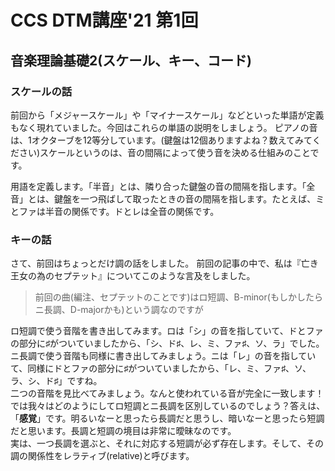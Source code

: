 # CCS DTM講座'21 第1回

## 音楽理論基礎2(スケール、キー、コード)

### スケールの話
前回から「メジャースケール」や「マイナースケール」などといった単語が定義もなく現れていました。今回はこれらの単語の説明をしましょう。
ピアノの音は、1オクターブを12等分しています。(鍵盤は12個ありますよね？数えてみてください)スケールというのは、音の間隔によって使う音を決める仕組みのことです。

用語を定義します。「半音」とは、隣り合った鍵盤の音の間隔を指します。「全音」とは、鍵盤を一つ飛ばして取ったときの音の間隔を指します。たとえば、ミとファは半音の関係です。ドとレは全音の関係です。

### キーの話
さて、前回はちょっとだけ調の話をしました。
前回の記事の中で、私は『亡き王女の為のセプテット』についてこのような言及をしました。
> 前回の曲(編注、セプテットのことです)はロ短調、B-minor(もしかしたらニ長調、D-majorかも)という調なのですが

ロ短調で使う音階を書き出してみます。ロは「シ」の音を指していて、ドとファの部分に♯がついていましたから、「シ、ド♯、レ、ミ、ファ♯、ソ、ラ」でした。  
ニ長調で使う音階も同様に書き出してみましょう。ニは「レ」の音を指していて、同様にドとファの部分に♯がついていましたから、「レ、ミ、ファ♯、ソ、ラ、シ、ド♯」ですね。  
二つの音階を見比べてみましょう。なんと使われている音が完全に一致します！では我々はどのようにしてロ短調とニ長調を区別しているのでしょう？答えは、「**感覚**」です。明るいなーと思ったら長調だと思うし、暗いなーと思ったら短調だと思います。長調と短調の境目は非常に曖昧なのです。  
実は、一つ長調を選ぶと、それに対応する短調が必ず存在します。そして、その調の関係性をレラティブ(relative)と呼びます。
